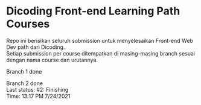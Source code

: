 # Dicoding Front-end Learning Path Courses

Repo ini berisikan seluruh submission untuk menyelesaikan Front-end Web Dev path dari Dicoding.  
Setiap submission per course ditempatkan di masing-masing branch sesuai dengan nama course dan urutannya.

Branch 1 done

Branch 2 done  
Last status: #2: Finishing  
Time: 13:17 PM 7/24/2021  